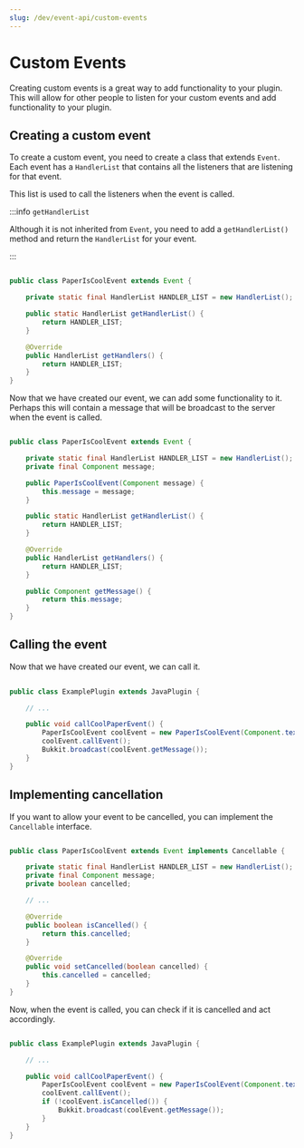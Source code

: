 ```yaml
---
slug: /dev/event-api/custom-events
---
```


# Custom Events

Creating custom events is a great way to add functionality to your plugin. 
This will allow for other people to listen for your custom events and add functionality to your plugin.

## Creating a custom event

To create a custom event, you need to create a class that extends `Event`. Each event has a `HandlerList` that contains all the listeners that are listening for that event.

This list is used to call the listeners when the event is called.

:::info `getHandlerList`

Although it is not inherited from `Event`, you need to add a `getHandlerList()` method and return the `HandlerList` for your event.

:::

```java title="PaperIsCoolEvent.java"

public class PaperIsCoolEvent extends Event {

    private static final HandlerList HANDLER_LIST = new HandlerList();

    public static HandlerList getHandlerList() {
        return HANDLER_LIST;
    }

    @Override
    public HandlerList getHandlers() {
        return HANDLER_LIST;
    }
}
```

Now that we have created our event, we can add some functionality to it. 
Perhaps this will contain a message that will be broadcast to the server when the event is called.

```java title="PaperIsCoolEvent.java"

public class PaperIsCoolEvent extends Event {

    private static final HandlerList HANDLER_LIST = new HandlerList();
    private final Component message;

    public PaperIsCoolEvent(Component message) {
        this.message = message;
    }

    public static HandlerList getHandlerList() {
        return HANDLER_LIST;
    }

    @Override
    public HandlerList getHandlers() {
        return HANDLER_LIST;
    }

    public Component getMessage() {
        return this.message;
    }
}
```

## Calling the event

Now that we have created our event, we can call it.

```java title="ExamplePlugin.java"
    
public class ExamplePlugin extends JavaPlugin {

    // ...

    public void callCoolPaperEvent() {
        PaperIsCoolEvent coolEvent = new PaperIsCoolEvent(Component.text("Paper is cool!"))
        coolEvent.callEvent();
        Bukkit.broadcast(coolEvent.getMessage());
    }
}
```

## Implementing cancellation

If you want to allow your event to be cancelled, you can implement the `Cancellable` interface.

```java title="PaperIsCoolEvent.java"

public class PaperIsCoolEvent extends Event implements Cancellable {

    private static final HandlerList HANDLER_LIST = new HandlerList();
    private final Component message;
    private boolean cancelled;

    // ...

    @Override
    public boolean isCancelled() {
        return this.cancelled;
    }

    @Override
    public void setCancelled(boolean cancelled) {
        this.cancelled = cancelled;
    }
}
```

Now, when the event is called, you can check if it is cancelled and act accordingly.

```java title="ExamplePlugin.java"

public class ExamplePlugin extends JavaPlugin {

    // ...

    public void callCoolPaperEvent() {
        PaperIsCoolEvent coolEvent = new PaperIsCoolEvent(Component.text("Paper is cool!"))
        coolEvent.callEvent();
        if (!coolEvent.isCancelled()) {
            Bukkit.broadcast(coolEvent.getMessage());
        }
    }
}
```